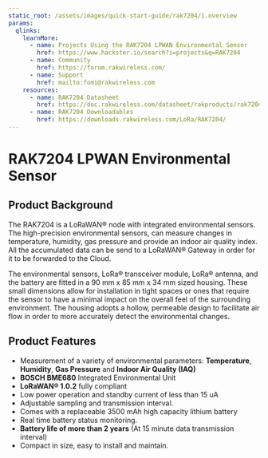 ```yaml
---
static_root: /assets/images/quick-start-guide/rak7204/1.overview
params:
  qlinks:
    learnMore:
      - name: Projects Using the RAK7204 LPWAN Environmental Sensor
        href: https://www.hackster.io/search?i=projects&q=RAK7204
      - name: Community
        href: https://forum.rakwireless.com/
      - name: Support
        href: mailto:fomi@rakwireless.com
    resources:
      - name: RAK7204 Datasheet
        href: https://doc.rakwireless.com/datasheet/rakproducts/rak7204-lora-environmental-sensor-datasheet
      - name: RAK7204 Downloadables
        href: https://downloads.rakwireless.com/LoRa/RAK7204/
---
```

# RAK7204 LPWAN Environmental Sensor

<rk-img
  :src="`${$frontmatter.static_root}/nwvusdulqxqcp5blomrd.jpg`"
  width="60%"
  figure-number="1"
  caption="RAK7204 Product Overview"
/>
## Product Background
The RAK7204 is a LoRaWAN® node with integrated environmental sensors. The high-precision environmental sensors, can measure changes in temperature, humidity, gas pressure and provide an indoor air quality index. All the accumulated data can be send to a LoRaWAN® Gateway in order for it to be forwarded to the Cloud.

The environmental sensors, LoRa® transceiver module, LoRa® antenna, and the battery are fitted in a 90 mm x 85 mm x 34 mm sized housing. These small dimensions allow for installation in tight spaces or ones that require the sensor to have a minimal impact on the overall feel of the surrounding environment. The housing adopts a hollow, permeable design to facilitate air flow in order to more accurately detect the environmental changes.

<rk-btn
  src="quick-start-guide.html"
  label="Set up Your RAK7204 LPWAN Environmental Sensor"
/>

<rk-quick-links :params="$frontmatter.params.qlinks" />

## Product Features
- Measurement of a variety of environmental parameters: **Temperature**, **Humidity**, **Gas Pressure** and **Indoor Air Quality (IAQ)**
- **BOSCH BME680** Integrated Environmental Unit
- **LoRaWAN® 1.0.2** fully compliant
- Low power operation and standby current of less than 15 uA
- Adjustable sampling and transmission interval.
- Comes with a replaceable 3500 mAh high capacity lithium battery
- Real time battery status monitoring.
- **Battery life of more than 2 years** (At 15 minute data transmission interval)
- Compact in size, easy to install and maintain.